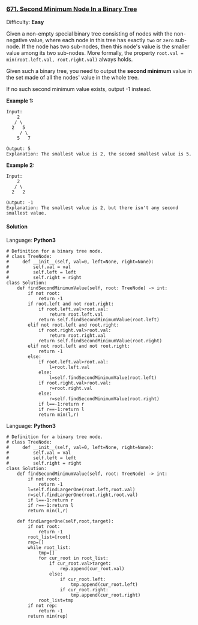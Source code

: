 ### [671\. Second Minimum Node In a Binary Tree](https://leetcode.com/problems/second-minimum-node-in-a-binary-tree/)

Difficulty: **Easy**


Given a non-empty special binary tree consisting of nodes with the non-negative value, where each node in this tree has exactly `two` or `zero` sub-node. If the node has two sub-nodes, then this node's value is the smaller value among its two sub-nodes. More formally, the property `root.val = min(root.left.val, root.right.val)` always holds.

Given such a binary tree, you need to output the **second minimum** value in the set made of all the nodes' value in the whole tree.

If no such second minimum value exists, output -1 instead.

**Example 1:**

```
Input: 
    2
   / \
  2   5
     / \
    5   7

Output: 5
Explanation: The smallest value is 2, the second smallest value is 5.
```

**Example 2:**

```
Input: 
    2
   / \
  2   2

Output: -1
Explanation: The smallest value is 2, but there isn't any second smallest value.
```


#### Solution

Language: **Python3**

```python3
# Definition for a binary tree node.
# class TreeNode:
#     def __init__(self, val=0, left=None, right=None):
#         self.val = val
#         self.left = left
#         self.right = right
class Solution:
    def findSecondMinimumValue(self, root: TreeNode) -> int:
        if not root:
            return -1
        if root.left and not root.right:
            if root.left.val>root.val:
                return root.left.val
            return self.findSecondMinimumValue(root.left)
        elif not root.left and root.right:
            if root.right.val>root.val:
                return root.right.val
            return self.findSecondMinimumValue(root.right)
        elif not root.left and not root.right:
            return -1
        else:
            if root.left.val>root.val:
                l=root.left.val
            else:
                l=self.findSecondMinimumValue(root.left)
            if root.right.val>root.val:
                r=root.right.val
            else:
                r=self.findSecondMinimumValue(root.right)
            if l==-1:return r
            if r==-1:return l
            return min(l,r)
```

Language: **Python3**

```python3
# Definition for a binary tree node.
# class TreeNode:
#     def __init__(self, val=0, left=None, right=None):
#         self.val = val
#         self.left = left
#         self.right = right
class Solution:
    def findSecondMinimumValue(self, root: TreeNode) -> int:
        if not root:
            return -1
        l=self.findLargerOne(root.left,root.val)
        r=self.findLargerOne(root.right,root.val)
        if l==-1:return r
        if r==-1:return l
        return min(l,r)
    
    def findLargerOne(self,root,target):
        if not root:
            return -1
        root_list=[root]
        rep=[]
        while root_list:
            tmp=[]
            for cur_root in root_list:
                if cur_root.val>target:
                    rep.append(cur_root.val)
                else:
                    if cur_root.left:
                        tmp.append(cur_root.left)
                    if cur_root.right:
                        tmp.append(cur_root.right)
            root_list=tmp
        if not rep:
            return -1
        return min(rep)
        
```